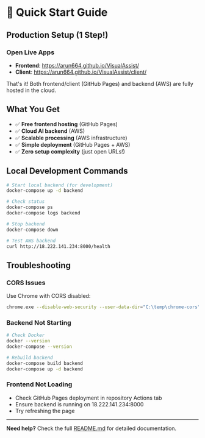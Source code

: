 # 🚀 Quick Start Guide

## Production Setup (1 Step!)

### Open Live Apps
- **Frontend**: https://arun664.github.io/VisualAssist/
- **Client**: https://arun664.github.io/VisualAssist/client/

That's it! Both frontend/client (GitHub Pages) and backend (AWS) are fully hosted in the cloud.

## What You Get

- ✅ **Free frontend hosting** (GitHub Pages)
- ✅ **Cloud AI backend** (AWS)
- ✅ **Scalable processing** (AWS infrastructure)
- ✅ **Simple deployment** (GitHub Pages + AWS)
- ✅ **Zero setup complexity** (just open URLs!)

## Local Development Commands

```bash
# Start local backend (for development)
docker-compose up -d backend

# Check status
docker-compose ps
docker-compose logs backend

# Stop backend
docker-compose down

# Test AWS backend
curl http://18.222.141.234:8000/health
```

## Troubleshooting

### CORS Issues
Use Chrome with CORS disabled:
```bash
chrome.exe --disable-web-security --user-data-dir="C:\temp\chrome-cors"
```

### Backend Not Starting
```bash
# Check Docker
docker --version
docker-compose --version

# Rebuild backend
docker-compose build backend
docker-compose up -d backend
```

### Frontend Not Loading
- Check GitHub Pages deployment in repository Actions tab
- Ensure backend is running on 18.222.141.234:8000
- Try refreshing the page

---

**Need help?** Check the full [README.md](README.md) for detailed documentation.